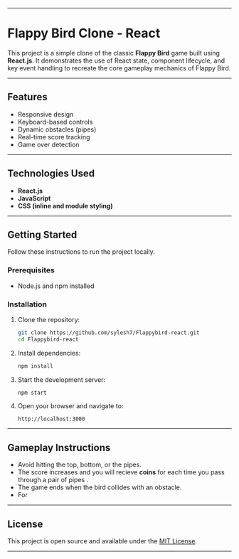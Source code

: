 
---

# Flappy Bird Clone - React

This project is a simple clone of the classic **Flappy Bird** game built using **React.js**. It demonstrates the use of React state, component lifecycle, and key event handling to recreate the core gameplay mechanics of Flappy Bird.

---

## Features

* Responsive design
* Keyboard-based controls
* Dynamic obstacles (pipes)
* Real-time score tracking
* Game over detection

---

## Technologies Used

* **React.js**
* **JavaScript**
* **CSS (inline and module styling)**

---

## Getting Started

Follow these instructions to run the project locally.

### Prerequisites

* Node.js and npm installed

### Installation

1. Clone the repository:

   ```bash
   git clone https://github.com/sylesh7/Flappybird-react.git
   cd Flappybird-react
   ```

2. Install dependencies:

   ```bash
   npm install
   ```

3. Start the development server:

   ```bash
   npm start
   ```

4. Open your browser and navigate to:

   ```
   http://localhost:3000
   ```

---

## Gameplay Instructions

* Avoid hitting the top, bottom, or the pipes.
* The score increases and you will recieve **coins** for each time you pass through a pair of pipes .
* The game ends when the bird collides with an obstacle.
* For 

---

## License

This project is open source and available under the [MIT License](LICENSE).

---
